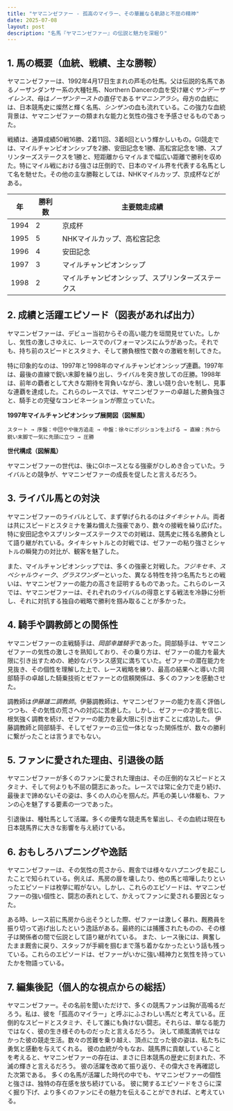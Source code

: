 ```yaml
---
title: "ヤマニンゼファー - 孤高のマイラー、その華麗なる軌跡と不屈の精神"
date: 2025-07-08
layout: post
description: "名馬『ヤマニンゼファー』の伝説と魅力を深堀り"
---
```


## 1. 馬の概要（血統、戦績、主な勝鞍）

ヤマニンゼファーは、1992年4月17日生まれの芦毛の牡馬。父は伝説的名馬であるノーザンダンサー系の大種牡馬、Northern Dancerの血を受け継ぐ*サンデーサイレンス*、母は*ノーザンテースト*の直仔である*ヤマニンアラシ*。母方の血統には、日本競馬史に燦然と輝く名馬、*シンザン*の血も流れている。この強力な血統背景は、ヤマニンゼファーの類まれな能力と気性の強さを予感させるものであった。

戦績は、通算成績50戦16勝、2着11回、3着8回という輝かしいもの。GI競走では、マイルチャンピオンシップを2勝、安田記念を1勝、高松宮記念を1勝、スプリンターズステークスを1勝と、短距離からマイルまで幅広い距離で勝利を収めた。特にマイル戦における強さは圧倒的で、日本のマイル界を代表する名馬として名を馳せた。その他の主な勝鞍としては、NHKマイルカップ、京成杯などがある。

| 年 | 勝利数 | 主要競走成績 |
|---|---|---|
| 1994 | 2 | 京成杯 |
| 1995 | 5 | NHKマイルカップ、高松宮記念 |
| 1996 | 4 | 安田記念 |
| 1997 | 3 | マイルチャンピオンシップ |
| 1998 | 2 | マイルチャンピオンシップ、スプリンターズステークス |


## 2. 成績と活躍エピソード（図表があれば出力）

ヤマニンゼファーは、デビュー当初からその高い能力を垣間見せていた。しかし、気性の激しさゆえに、レースでのパフォーマンスにムラがあった。それでも、持ち前のスピードとスタミナ、そして勝負根性で数々の激戦を制してきた。

特に印象的なのは、1997年と1998年のマイルチャンピオンシップ連覇。1997年は、最後の直線で鋭い末脚を繰り出し、ライバルを突き放しての圧勝。1998年は、前年の覇者として大きな期待を背負いながら、激しい競り合いを制し、見事な連覇を達成した。これらのレースでは、ヤマニンゼファーの卓越した勝負強さと、騎手との完璧なコンビネーションが際立っていた。

**1997年マイルチャンピオンシップ展開図（図解風）**

```
スタート → 序盤：中団やや後方追走 → 中盤：徐々にポジションを上げる → 直線：外から鋭い末脚で一気に先頭に立つ → 圧勝
```

**世代構成（図解風）**

ヤマニンゼファーの世代は、後にGIホースとなる強豪がひしめき合っていた。ライバルとの競争が、ヤマニンゼファーの成長を促したと言えるだろう。


## 3. ライバル馬との対決

ヤマニンゼファーのライバルとして、まず挙げられるのは*タイキシャトル*。両者は共にスピードとスタミナを兼ね備えた強豪であり、数々の接戦を繰り広げた。特に安田記念やスプリンターズステークスでの対戦は、競馬史に残る名勝負として語り継がれている。タイキシャトルとの対戦では、ゼファーの粘り強さとシャトルの瞬発力の対比が、観客を魅了した。

また、マイルチャンピオンシップでは、多くの強豪と対戦した。*フジキセキ*、*スペシャルウィーク*、*グラスワンダー*といった、異なる特性を持つ名馬たちとの戦いは、ヤマニンゼファーの能力の高さを証明するものであった。これらのレースでは、ヤマニンゼファーは、それぞれのライバルの得意とする戦法を冷静に分析し、それに対抗する独自の戦略で勝利を掴み取ることが多かった。


## 4. 騎手や調教師との関係性

ヤマニンゼファーの主戦騎手は、*岡部幸雄騎手*であった。岡部騎手は、ヤマニンゼファーの気性の激しさを熟知しており、その乗り方は、ゼファーの能力を最大限に引き出すための、絶妙なバランス感覚に満ちていた。ゼファーの潜在能力を見抜き、その個性を理解した上で、レース戦略を練り、最高の結果へと導いた岡部騎手の卓越した騎乗技術とゼファーとの信頼関係は、多くのファンを感動させた。

調教師は*伊藤雄二調教師*。伊藤調教師は、ヤマニンゼファーの能力を高く評価しつつも、その気性の荒さへの対応に苦慮した。しかし、ゼファーの才能を信じ、根気強く調教を続け、ゼファーの能力を最大限に引き出すことに成功した。  伊藤調教師と岡部騎手、そしてゼファーの三位一体となった関係性が、数々の勝利に繋がったことは言うまでもない。


## 5. ファンに愛された理由、引退後の話

ヤマニンゼファーが多くのファンに愛された理由は、その圧倒的なスピードとスタミナ、そして何よりも不屈の闘志にあった。レースでは常に全力で走り続け、最後まで諦めないその姿は、多くの人の心を掴んだ。芦毛の美しい体躯も、ファンの心を魅了する要素の一つであった。

引退後は、種牡馬として活躍。多くの優秀な競走馬を輩出し、その血統は現在も日本競馬界に大きな影響を与え続けている。


## 6. おもしろハプニングや逸話

ヤマニンゼファーは、その気性の荒さから、厩舎では様々なハプニングを起こしたことで知られている。例えば、馬房の扉を壊したり、他の馬と喧嘩したりといったエピソードは枚挙に暇がない。しかし、これらのエピソードは、ヤマニンゼファーの強い個性と、闘志の表れとして、かえってファンに愛される要因となった。

ある時、レース前に馬房から出そうとした際、ゼファーは激しく暴れ、厩務員を振り切って逃げ出したという逸話がある。最終的には捕獲されたものの、その様子は関係者の間で伝説として語り継がれている。  また、レース後には、興奮したまま厩舎に戻り、スタッフが手綱を掴むまで落ち着かなかったという話も残っている。これらのエピソードは、ゼファーがいかに強い精神力と気性を持っていたかを物語っている。


## 7. 編集後記（個人的な視点からの総括）

ヤマニンゼファー。その名前を聞いただけで、多くの競馬ファンは胸が高鳴るだろう。私は、彼を「孤高のマイラー」と呼ぶにふさわしい馬だと考えている。圧倒的なスピードとスタミナ、そして誰にも負けない闘志。それらは、単なる能力ではなく、彼の生き様そのものだったと言えるだろう。  決して順風満帆ではなかった彼の競走生活。数々の苦難を乗り越え、頂点に立った彼の姿は、私たちに勇気と感動を与えてくれる。  彼の血統が今もなお、競馬界に貢献していることを考えると、ヤマニンゼファーの存在は、まさに日本競馬の歴史に刻まれた、不滅の輝きと言えるだろう。  彼の活躍を改めて振り返り、その偉大さを再確認した次第である。  多くの名馬が活躍した時代の中でも、ヤマニンゼファーの個性と強さは、独特の存在感を放ち続けている。  彼に関するエピソードをさらに深く掘り下げ、より多くのファンにその魅力を伝えることができれば、と考えている。
